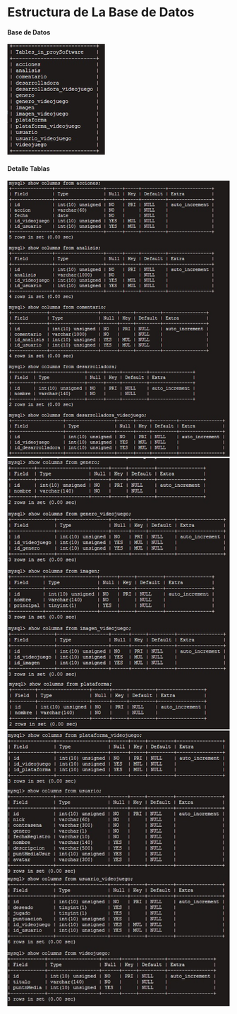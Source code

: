 # Estructura de La Base de Datos

#### Base de Datos
![show tables](https://github.com/UNIZAR-30226-2017-05/WebVideojuegos/blob/master/otros/img/tablas.jpg?raw=true)

#### Detalle Tablas
![tablas1](https://github.com/UNIZAR-30226-2017-05/WebVideojuegos/blob/master/otros/img/tablas_1.jpg?raw=true)
![tablas2](https://github.com/UNIZAR-30226-2017-05/WebVideojuegos/blob/master/otros/img/tablas_2.jpg?raw=true)
![tablas3](https://github.com/UNIZAR-30226-2017-05/WebVideojuegos/blob/master/otros/img/tablas_3.jpg?raw=true)
